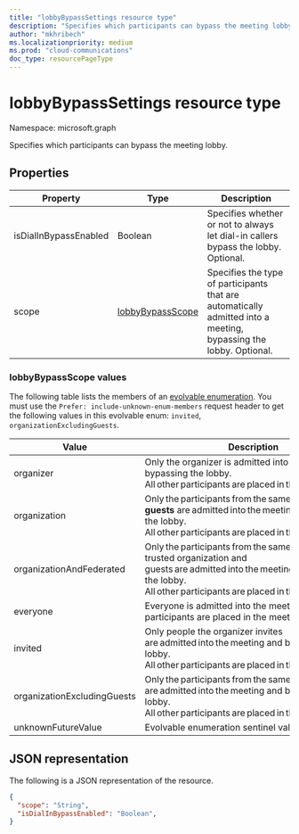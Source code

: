 ```yaml
---
title: "lobbyBypassSettings resource type"
description: "Specifies which participants can bypass the meeting lobby."
author: "mkhribech"
ms.localizationpriority: medium
ms.prod: "cloud-communications"
doc_type: resourcePageType
---
```


# lobbyBypassSettings resource type

Namespace: microsoft.graph

Specifies which participants can bypass the meeting lobby.

## Properties

| Property              | Type    | Description                                                         |
| --------------------- | ------- | ------------------------------------------------------------------- |
| isDialInBypassEnabled | Boolean | Specifies whether or not to always let dial-in callers bypass the lobby. Optional. |
| scope                 | [lobbyBypassScope](#lobbybypassscope-values)  | Specifies the type of participants that are automatically admitted into a meeting, bypassing the lobby. Optional.|

### lobbyBypassScope values

The following table lists the members of an [evolvable enumeration](/graph/best-practices-concept#handling-future-members-in-evolvable-enumerations). You must use the `Prefer: include-unknown-enum-members` request header to get the following values in this evolvable enum: `invited`, `organizationExcludingGuests`.

| Value                    | Description     |
| ------------------------ | --------------------------------------------------- |
| organizer | Only the organizer is admitted into the meeting and bypassing the lobby. All other participants are placed in the meeting lobby. |
| organization | Only the participants from the same company **and guests** are admitted into the meeting and bypassing the lobby. All other participants are placed in the meeting lobby. |
| organizationAndFederated | Only the participants from the same company or trusted organization and guests are admitted into the meeting and bypassing the lobby. All other participants are placed in the meeting lobby. |
| everyone | Everyone is admitted into the meeting. No participants are placed in the meeting lobby. |
| invited | Only people the organizer invites are admitted into the meeting and bypassing the lobby. All other participants are placed in the meeting lobby. |
| organizationExcludingGuests |  Only the participants from the same company are admitted into the meeting and bypassing the lobby. All other participants are placed in the meeting lobby. |
| unknownFutureValue | Evolvable enumeration sentinel value. Do not use. |

## JSON representation

The following is a JSON representation of the resource.

<!-- {
  "blockType": "resource",
  "optionalProperties": [],
  "@odata.type": "microsoft.graph.lobbyBypassSettings"
}-->
```json
{
  "scope": "String",
  "isDialInBypassEnabled": "Boolean",
}
```

<!-- uuid: 8fcb5dbc-d5aa-4681-8e31-b001d5168d79
2015-10-25 14:57:30 UTC -->
<!--
{
  "type": "#page.annotation",
  "description": "lobbyBypassSettings resource",
  "keywords": "",
  "section": "documentation",
  "tocPath": "",
  "suppressions": []
}
-->
